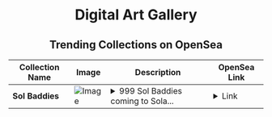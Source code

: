 <div align="center">

# Digital Art Gallery

## Trending Collections on OpenSea

| Collection Name                       | Image                                                                                     | Description                       | OpenSea Link                                                                                          |
|---------------------------------------|-------------------------------------------------------------------------------------------|-----------------------------------|--------------------------------------------------------------------------------------------------------|
| **Sol Baddies** | ![Image](https://i.seadn.io/s/raw/files/89c659aa94621b3fe5c1c5b80942bb27.png?w=500&auto=format?w=200&auto=format) | <details><summary>999 Sol Baddies coming to Sola...</summary>999 Sol Baddies coming to Solana </details> | <details><summary>Link</summary>[Sol Baddies](https://opensea.io/collection/sol-baddies)</details> |

</div>